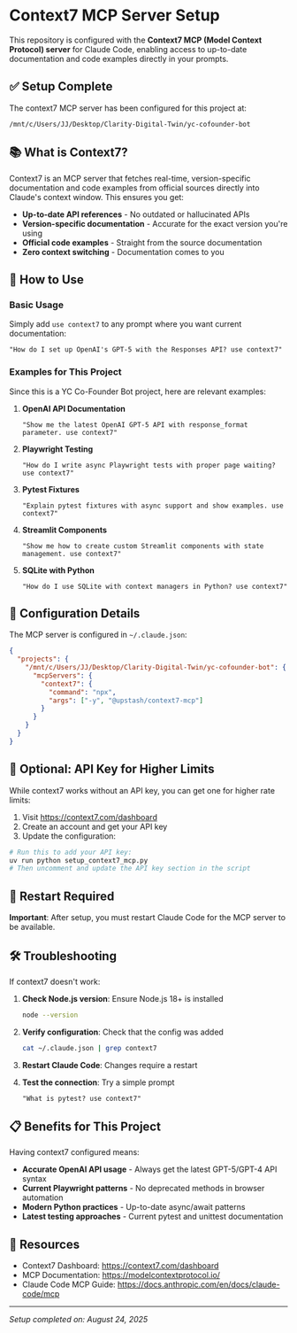 # Context7 MCP Server Setup

This repository is configured with the **Context7 MCP (Model Context Protocol) server** for Claude Code, enabling access to up-to-date documentation and code examples directly in your prompts.

## ✅ Setup Complete

The context7 MCP server has been configured for this project at:
```
/mnt/c/Users/JJ/Desktop/Clarity-Digital-Twin/yc-cofounder-bot
```

## 📚 What is Context7?

Context7 is an MCP server that fetches real-time, version-specific documentation and code examples from official sources directly into Claude's context window. This ensures you get:

- **Up-to-date API references** - No outdated or hallucinated APIs
- **Version-specific documentation** - Accurate for the exact version you're using
- **Official code examples** - Straight from the source documentation
- **Zero context switching** - Documentation comes to you

## 🚀 How to Use

### Basic Usage

Simply add `use context7` to any prompt where you want current documentation:

```
"How do I set up OpenAI's GPT-5 with the Responses API? use context7"
```

### Examples for This Project

Since this is a YC Co-Founder Bot project, here are relevant examples:

1. **OpenAI API Documentation**
   ```
   "Show me the latest OpenAI GPT-5 API with response_format parameter. use context7"
   ```

2. **Playwright Testing**
   ```
   "How do I write async Playwright tests with proper page waiting? use context7"
   ```

3. **Pytest Fixtures**
   ```
   "Explain pytest fixtures with async support and show examples. use context7"
   ```

4. **Streamlit Components**
   ```
   "Show me how to create custom Streamlit components with state management. use context7"
   ```

5. **SQLite with Python**
   ```
   "How do I use SQLite with context managers in Python? use context7"
   ```

## 🔧 Configuration Details

The MCP server is configured in `~/.claude.json`:

```json
{
  "projects": {
    "/mnt/c/Users/JJ/Desktop/Clarity-Digital-Twin/yc-cofounder-bot": {
      "mcpServers": {
        "context7": {
          "command": "npx",
          "args": ["-y", "@upstash/context7-mcp"]
        }
      }
    }
  }
}
```

## 🔑 Optional: API Key for Higher Limits

While context7 works without an API key, you can get one for higher rate limits:

1. Visit https://context7.com/dashboard
2. Create an account and get your API key
3. Update the configuration:

```python
# Run this to add your API key:
uv run python setup_context7_mcp.py
# Then uncomment and update the API key section in the script
```

## 🔄 Restart Required

**Important**: After setup, you must restart Claude Code for the MCP server to be available.

## 🛠️ Troubleshooting

If context7 doesn't work:

1. **Check Node.js version**: Ensure Node.js 18+ is installed
   ```bash
   node --version
   ```

2. **Verify configuration**: Check that the config was added
   ```bash
   cat ~/.claude.json | grep context7
   ```

3. **Restart Claude Code**: Changes require a restart

4. **Test the connection**: Try a simple prompt
   ```
   "What is pytest? use context7"
   ```

## 📋 Benefits for This Project

Having context7 configured means:

- **Accurate OpenAI API usage** - Always get the latest GPT-5/GPT-4 API syntax
- **Current Playwright patterns** - No deprecated methods in browser automation
- **Modern Python practices** - Up-to-date async/await patterns
- **Latest testing approaches** - Current pytest and unittest documentation

## 🔗 Resources

- Context7 Dashboard: https://context7.com/dashboard
- MCP Documentation: https://modelcontextprotocol.io/
- Claude Code MCP Guide: https://docs.anthropic.com/en/docs/claude-code/mcp

---

*Setup completed on: August 24, 2025*